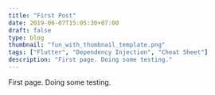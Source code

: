 ```yaml
---
title: "First Post"
date: 2019-06-07T15:05:30+07:00
draft: false
type: blog
thumbnail: "fun_with_thumbnail_template.png"
tags: ["Flutter", "Dependency Injection", "Cheat Sheet"]
description: "First page. Doing some testing."
---
```


First page. Doing some testing.
